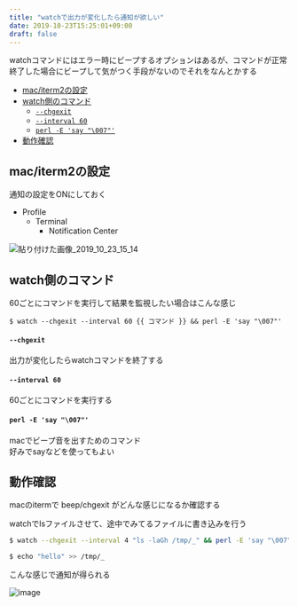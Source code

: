 ```yaml
---
title: "watchで出力が変化したら通知が欲しい"
date: 2019-10-23T15:25:01+09:00
draft: false
---
```


watchコマンドにはエラー時にビープするオプションはあるが、コマンドが正常終了した場合にビープして気がつく手段がないのでそれをなんとかする

- [mac/iterm2の設定](#maciterm2の設定)
- [watch側のコマンド](#watch側のコマンド)
    - [`--chgexit`](#--chgexit)
    - [`--interval 60`](#--interval-60)
    - [`perl -E 'say "\007"'`](#perl--e-say-\007)
- [動作確認](#動作確認)


## mac/iterm2の設定

通知の設定をONにしておく

- Profile 
  - Terminal 
    - Notification Center

![貼り付けた画像_2019_10_23_15_14](https://user-images.githubusercontent.com/5309672/67363240-e4e3f900-f5a7-11e9-8823-11bbccb3d3d9.png)


## watch側のコマンド

60ごとにコマンドを実行して結果を監視したい場合はこんな感じ

```
$ watch --chgexit --interval 60 {{ コマンド }} && perl -E 'say "\007"'
```

#### `--chgexit`

出力が変化したらwatchコマンドを終了する


#### `--interval 60`

60ごとにコマンドを実行する


#### `perl -E 'say "\007"'`

macでビープ音を出すためのコマンド  
好みでsayなどを使ってもよい


## 動作確認

macのitermで beep/chgexit がどんな感じになるか確認する

watchでlsファイルさせて、途中でみてるファイルに書き込みを行う

```bash
$ watch --chgexit --interval 4 "ls -laGh /tmp/_" && perl -E 'say "\007"'
```

```bash
$ echo "hello" >> /tmp/_
```

こんな感じで通知が得られる

![image](https://user-images.githubusercontent.com/5309672/67362812-e3fe9780-f5a6-11e9-8de8-3dca447cd663.png)
